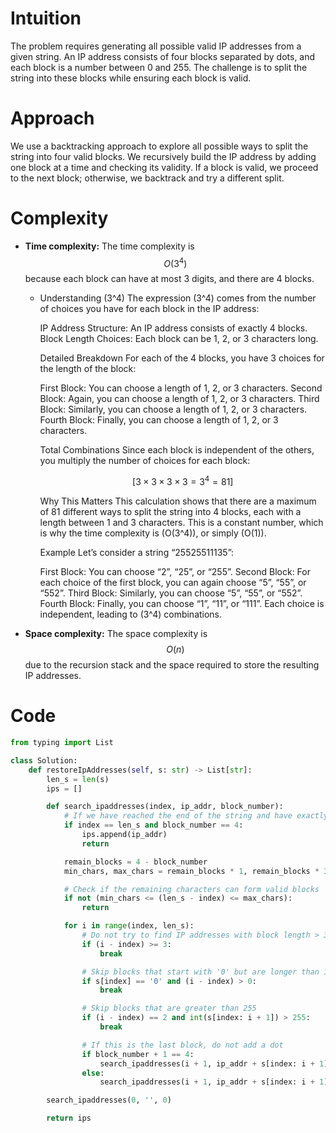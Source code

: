 # Intuition
The problem requires generating all possible valid IP addresses from a given string. An IP address consists of four blocks separated by dots, and each block is a number between 0 and 255. The challenge is to split the string into these blocks while ensuring each block is valid.

# Approach
We use a backtracking approach to explore all possible ways to split the string into four valid blocks. We recursively build the IP address by adding one block at a time and checking its validity. If a block is valid, we proceed to the next block; otherwise, we backtrack and try a different split.

# Complexity
- **Time complexity:** The time complexity is $$O(3^4)$$ because each block can have at most 3 digits, and there are 4 blocks.
    - Understanding (3^4)
The expression (3^4) comes from the number of choices you have for each block in the IP address:

        IP Address Structure: An IP address consists of exactly 4 blocks.
        Block Length Choices: Each block can be 1, 2, or 3 characters long.
        
        Detailed Breakdown
        For each of the 4 blocks, you have 3 choices for the length of the block:

        First Block: You can choose a length of 1, 2, or 3 characters.
        Second Block: Again, you can choose a length of 1, 2, or 3 characters.
        Third Block: Similarly, you can choose a length of 1, 2, or 3 characters.
        Fourth Block: Finally, you can choose a length of 1, 2, or 3 characters.
        
        Total Combinations
        Since each block is independent of the others, you multiply the number of choices for each block:

        $$[ 3 \times 3 \times 3 \times 3 = 3^4 = 81 ]$$

        Why This Matters
        This calculation shows that there are a maximum of 81 different ways to split the string into 4 blocks, each with a length between 1 and 3 characters. This is a constant number, which is why the time complexity is (O(3^4)), or simply (O(1)).

        Example
        Let’s consider a string “25525511135”:

        First Block: You can choose “2”, “25”, or “255”.
        Second Block: For each choice of the first block, you can again choose “5”, “55”, or “552”.
        Third Block: Similarly, you can choose “5”, “55”, or “552”.
        Fourth Block: Finally, you can choose “1”, “11”, or “111”.
        Each choice is independent, leading to (3^4) combinations.
- **Space complexity:** The space complexity is $$O(n)$$ due to the recursion stack and the space required to store the resulting IP addresses.

# Code
```python
from typing import List

class Solution:
    def restoreIpAddresses(self, s: str) -> List[str]:
        len_s = len(s)
        ips = []

        def search_ipaddresses(index, ip_addr, block_number):
            # If we have reached the end of the string and have exactly 4 blocks, add the IP address to the list
            if index == len_s and block_number == 4:
                ips.append(ip_addr)
                return

            remain_blocks = 4 - block_number
            min_chars, max_chars = remain_blocks * 1, remain_blocks * 3

            # Check if the remaining characters can form valid blocks
            if not (min_chars <= (len_s - index) <= max_chars):
                return

            for i in range(index, len_s):
                # Do not try to find IP addresses with block length > 3
                if (i - index) >= 3:
                    break

                # Skip blocks that start with '0' but are longer than 1 character
                if s[index] == '0' and (i - index) > 0:
                    break

                # Skip blocks that are greater than 255
                if (i - index) == 2 and int(s[index: i + 1]) > 255:
                    break

                # If this is the last block, do not add a dot
                if block_number + 1 == 4:
                    search_ipaddresses(i + 1, ip_addr + s[index: i + 1], block_number + 1)
                else:
                    search_ipaddresses(i + 1, ip_addr + s[index: i + 1] + '.', block_number + 1)

        search_ipaddresses(0, '', 0)

        return ips
